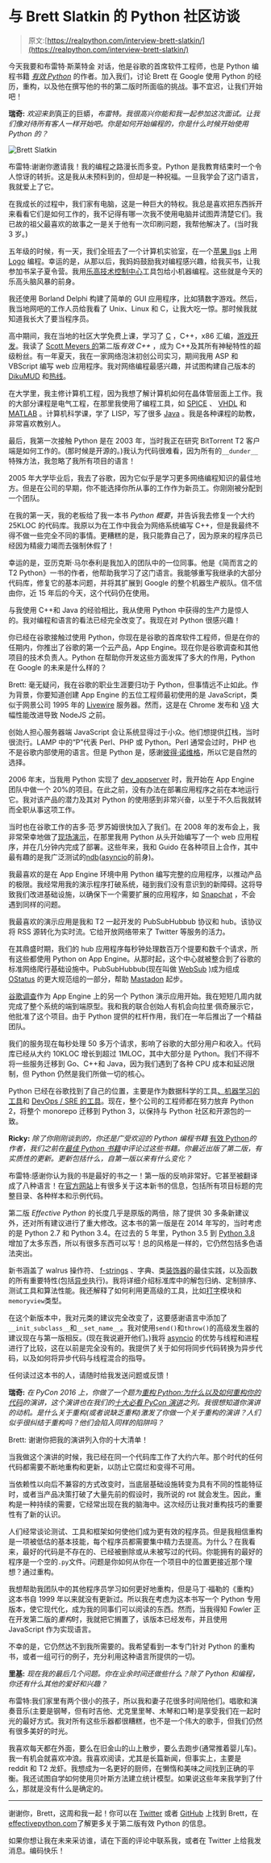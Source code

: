 # 与 Brett Slatkin 的 Python 社区访谈

> 原文:[https://realpython.com/interview-brett-slatkin/](https://realpython.com/interview-brett-slatkin/)

今天我要和布雷特·斯莱特金 对话，他是谷歌的首席软件工程师，也是 Python 编程书籍 [*有效 Python*](https://realpython.com/asins/0134853989/) 的作者。加入我们，讨论 Brett 在 Google 使用 Python 的经历，重构，以及他在撰写他的书的第二版时所面临的挑战。事不宜迟，让我们开始吧！

**瑞奇:** *欢迎来到*真正的巨蟒，*布雷特。我很高兴你能和我一起参加这次面试。让我们像对待所有客人一样开始吧。你是如何开始编程的，你是什么时候开始使用 Python 的？*

![Brett Slatkin](../Images/12c10c170987644e157135f7b176f43d.png)

布雷特:谢谢你邀请我！我的编程之路漫长而多变。Python 是我教育结束时一个令人惊讶的转折。这是我从未预料到的，但却是一种祝福。一旦我学会了这门语言，我就爱上了它。

在我成长的过程中，我们家有电脑，这是一种巨大的特权。我总是喜欢把东西拆开来看看它们是如何工作的，我不记得有哪一次我不使用电脑并试图弄清楚它们。我已故的祖父最喜欢的故事之一是关于他有一次印刷问题，我帮他解决了。(当时我 3 岁。)

五年级的时候，有一天，我们全班去了一个计算机实验室，在一个[苹果 IIgs](https://en.wikipedia.org/wiki/Apple_IIGS) 上用 [Logo](https://en.wikipedia.org/wiki/Logo_(programming_language)) 编程。幸运的是，从那以后，我妈妈鼓励我对编程感兴趣，给我买书，让我参加书呆子夏令营。我用[乐高技术控制中心](http://lukazi.blogspot.com/2014/07/lego-legos-first-programmable-product.html)工具包给小机器编程。这些就是今天的乐高头脑风暴的前身。

我还使用 Borland Delphi 构建了简单的 GUI 应用程序，比如猜数字游戏。然后，我当地网吧的工作人员给我看了 Unix、Linux 和 C，让我大吃一惊。那时候我就知道我长大了要当程序员。

高中期间，我在当地的社区大学免费上课，学习了 [C](https://realpython.com/build-python-c-extension-module/) ，C++，x86 汇编，[游戏开发](https://realpython.com/pygame-a-primer/)。我读了 [Scott Meyers 的](https://en.wikipedia.org/wiki/Scott_Meyers)第二版*有效 C++* ，成为 C++及其所有神秘特性的超级粉丝。有一年夏天，我在一家网络泡沫初创公司实习，期间我用 ASP 和 VBScript 编写 web 应用程序。我对网络编程最感兴趣，并试图构建自己版本的 [DikuMUD](https://en.wikipedia.org/wiki/DikuMUD) 和[热线](https://en.wikipedia.org/wiki/Hotline_Communications)。

在大学里，我主修计算机工程，因为我想了解计算机如何在晶体管层面上工作。我的大部分课程是电气工程，在那里我使用了编程工具，如 [SPICE](https://en.wikipedia.org/wiki/SPICE) 、 [VHDL](https://en.wikipedia.org/wiki/VHDL) 和 [MATLAB](https://realpython.com/matlab-vs-python/) 。计算机科学课，学了 LISP，写了很多 [Java](https://realpython.com/oop-in-python-vs-java/) 。我是各种课程的助教，非常喜欢教别人。

最后，我第一次接触 Python 是在 2003 年，当时我正在研究 BitTorrent T2 客户端是如何工作的。(那时候是开源的。)我认为代码很难看，因为所有的`__dunder__`特殊方法，我忽略了我所有项目的语言！

2005 年大学毕业后，我去了谷歌，因为它似乎是学习更多网络编程知识的最佳地方。但是在公司的早期，你不能选择你所从事的工作作为新员工。你刚刚被分配到一个团队。

在我的第一天，我的老板给了我一本书 *Python 概要*，并告诉我去修复一个大约 25KLOC 的代码库。我原以为在工作中我会为网络系统编写 C++，但是我最终不得不做一些完全不同的事情。更糟糕的是，我只能靠自己了，因为原来的程序员已经因为精疲力竭而去强制休假了！

幸运的是，亚历克斯·马尔泰利是我加入的团队中的一位同事。他是《简而言之的 T2 Python》一书的作者，他帮助我学习了这门语言。我能够重写我继承的大部分代码库，修复它的基本问题，并将其扩展到 Google 的整个机器生产舰队。信不信由你，近 15 年后的今天，这个代码仍在使用。

与我使用 C++和 Java 的经验相比，我从使用 Python 中获得的生产力是惊人的。我对编程和语言的看法已经完全改变了。我现在对 Python 很感兴趣！

你已经在谷歌接触过使用 Python，你现在是谷歌的首席软件工程师，但是在你的任期内，你推出了谷歌的第一个云产品，App Engine。现在你是谷歌调查和其他项目的技术负责人。Python 在帮助你开发这些方面发挥了多大的作用，Python 在 Google 的未来是什么样的？

Brett: 毫无疑问，我在谷歌的职业生涯要归功于 Python，但事情远不止如此。作为背景，你要知道创建 App Engine 的五位工程师最初使用的是 JavaScript，类似于网景公司 1995 年的 [Livewire](https://developer.mozilla.org/en-US/docs/Archive/Web/Server-Side_JavaScript) 服务器。然而，这是在 Chrome 发布和 [V8](https://en.wikipedia.org/wiki/V8_(JavaScript_engine)) 大幅性能改进导致 NodeJS 之前。

创始人担心服务器端 JavaScript 会让系统显得过于小众。他们想提供[灯](https://en.wikipedia.org/wiki/LAMP_(software_bundle))栈，当时很流行。LAMP 中的“P”代表 Perl、PHP 或 Python。Perl 通常会过时，PHP 也不是谷歌内部使用的语言。但是 Python 是，感谢[彼得·诺维格](https://norvig.com/)，所以它是自然的选择。

2006 年末，当我用 Python 实现了 [dev_appserver](https://cloud.google.com/appengine/docs/standard/python3/testing-and-deploying-your-app#local-dev-server) 时，我开始在 App Engine 团队中做一个 20%的项目。在此之前，没有办法在部署应用程序之前在本地运行它。我对该产品的潜力及其对 Python 的使用感到非常兴奋，以至于不久后我就转而全职从事这项工作。

当时也在谷歌工作的吉多·范·罗苏姆很快加入了我们。在 2008 年的发布会上，我非常荣幸地做了[现场演示](https://youtu.be/tcbpTQXNwac)，在那里我用 Python 从头开始编写了一个 web 应用程序，并在几分钟内完成了部署。这些年来，我和 Guido 在各种项目上合作，其中最有趣的是我广泛测试的[ndb](https://cloud.google.com/appengine/docs/standard/python/ndb/async)([asyncio](https://docs.python.org/3/library/asyncio.html)的前身)。

我最喜欢的是在 App Engine 环境中用 Python 编写完整的应用程序，以推动产品的极限。我经常用我的演示程序打破系统，碰到我们没有意识到的新障碍。这将导致我们改进基础设施，以确保下一个需要扩展的应用程序，如 [Snapchat](https://www.businessinsider.com/snapchat-is-built-on-googles-cloud-2014-1) ，不会遇到同样的问题。

我最喜欢的演示应用是我和 T2 一起开发的 PubSubHubbub 协议和 hub。该协议将 RSS 源转化为实时流。它给开放网络带来了 Twitter 等服务的活力。

在其鼎盛时期，我们的 hub 应用程序每秒钟处理数百万个提要和数千个请求，所有这些都使用 Python on App Engine。从那时起，这个中心就被整合到了谷歌的标准网络爬行基础设施中。PubSubHubbub(现在叫做 [WebSub](https://www.w3.org/TR/websub/) )成为组成 [OStatus](https://en.wikipedia.org/wiki/OStatus) 的更大规范组的一部分，帮助 [Mastadon](https://blog.joinmastodon.org/2017/09/mastodon-and-the-w3c/) 起步。

[谷歌调查](https://research.google/pubs/pub46243/)作为 App Engine 上的另一个 Python 演示应用开始。我在短短几周内就完成了整个系统的端到端原型。我和我的联合创始人有机会向拉里·佩奇展示它，他批准了这个项目。由于 Python 提供的杠杆作用，我们在一年后推出了一个精益团队。

我们的服务现在每秒处理 50 多万个请求，影响了谷歌的大部分用户和收入。代码库已经从大约 10KLOC 增长到超过 1MLOC，其中大部分是 Python。我们不得不将一些服务迁移到 Go、C++和 Java，因为我们遇到了各种 CPU 成本和延迟限制，但 Python 仍然是我们所做一切的核心。

Python 已经在谷歌找到了自己的位置，主要是作为数据科学的工具[、](https://colab.research.google.com/notebooks/welcome.ipynb)[机器学习的工具](https://developers.google.com/machine-learning/crash-course)和 [DevOps / SRE 的工具](https://landing.google.com/sre/sre-book/chapters/release-engineering/)。现在，整个公司的工程师都在努力放弃 Python 2，将整个 monorepo 迁移到 Python 3，以保持与 Python 社区和开源包的一致。

**Ricky:** *除了你刚刚谈到的，你还是广受欢迎的 Python 编程书籍* [有效 Python](https://realpython.com/asins/0134853989/)*的作者，我们之前在[最佳 Python 书籍](https://realpython.com/best-python-books/)中评论过这些书籍。你最近出版了第二版，有实质性的更新。更新包括什么，自第一版以来有什么变化？*

布雷特:感谢你认为我的书是最好的书之一！第一版的反响非常好。它甚至被翻译成了八种语言！在[官方网站](https://effectivepython.com)上有很多关于这本新书的信息，包括所有项目标题的完整目录、各种样本和示例代码。

第二版 *Effective Python* 的长度几乎是原版的两倍，除了提供 30 多条新建议外，还对所有建议进行了重大修改。这本书的第一版是在 2014 年写的，当时考虑的是 Python 2.7 和 Python 3.4。在过去的 5 年里，Python 3.5 到 [Python 3.8](https://realpython.com/courses/cool-new-features-python-38/) 增加了太多东西，所以有很多东西可以写！总的风格是一样的，它仍然包括多色语法突出。

新书涵盖了 walrus 操作符、 [f-strings](https://realpython.com/courses/python-3-f-strings-improved-string-formatting-syntax/) 、字典、类[装饰器](https://realpython.com/courses/python-decorators-101/)的最佳实践，以及函数的所有重要特性(包括[异步](https://realpython.com/python-async-features/)执行)。我将详细介绍标准库中的解包归纳、定制排序、测试工具和算法性能。我还解释了如何利用更高级的工具，比如[打字](https://realpython.com/python-type-checking/)模块和`memoryview`类型。

在这个新版本中，我对元类的建议完全改变了，这要感谢语言中添加了`__init_subclass__`和`__set_name__`。我对使用`send()`和`throw()`的高级发生器的建议现在与第一版相反。(现在我说避开他们。)我将 [asyncio](https://realpython.com/courses/python-3-concurrency-asyncio-module/) 的优势与线程和进程进行了比较，这在以前是完全没有的。我提供了关于如何将同步代码转换为异步代码，以及如何将异步代码与线程混合的指导。

任何读过这本书的人，请随时给我发送问题或反馈！

**瑞奇:** *在 PyCon 2016 上，你做了一个题为[重构 Python:为什么以及如何重构你的代码](https://youtu.be/D_6ybDcU5gc)的演讲，这个演讲也在我们的[十大必看 PyCon 演讲](https://realpython.com/must-watch-pycon-talks/)之列。我很想知道你演讲的动机。是什么关于重构(或者说缺乏重构)激发了你做一个关于重构的演讲？人们似乎很纠结于重构吗？他们会陷入同样的陷阱吗？*

Brett: 谢谢你把我的演讲列入你的十大清单！

当我做这个演讲的时候，我已经在同一个代码库工作了大约六年。那个时代的任何代码都需要不断地重构和更新，以防止它腐烂和变得不可用。

当依赖性以向后不兼容的方式改变时，当底层基础设施转变为具有不同的性能特征时，或者当产品决策打破了大量先前的假设时，我所说的 rot 就会发生。因此，重构是一种持续的需要，它经常出现在我的脑海中。这次经历让我对重构技巧的重要性有了新的认识。

人们经常谈论测试、工具和框架如何使他们成为更有效的程序员。但是我相信重构是一项被低估的基本技能，每个程序员都需要集中精力去提高。为什么？在我看来，最好的代码是不存在的、已经被删除或从未被写过的代码。你能拥有的最好的程序是一个空的`.py`文件。问题是你如何从你在一个项目中的位置更接近那个理想？通过重构。

我想帮助我团队中的其他程序员学习如何更好地重构，但是马丁·福勒的《重构》这本书自 1999 年以来就没有更新过。所以我在考虑为这本书写一个 Python 专用版本，使它现代化，成为我的同事们可以阅读的东西。然而，当我得知 Fowler 正在开发第二版的*重构*时，我就把它搁置了，该版本已经发布，并且使用 JavaScript 作为实现语言。

不幸的是，它仍然达不到我所需要的。我希望看到一本专门针对 Python 的重构书，或者一组可行的例子，充分利用这种语言所提供的一切。

**里基:** *现在我的最后几个问题。你在业余时间还做些什么？除了 Python 和编程，你还有什么其他的爱好和兴趣？*

布雷特:我们家里有两个很小的孩子，所以我和妻子花很多时间陪他们。唱歌和演奏音乐(主要是钢琴，但有时吉他、尤克里里琴、木琴和口琴)是享受我们在一起时光的最好方式。我对所有这些乐器都很糟糕，也不是一个伟大的歌手，但我们仍然有很多美好的时光。

我喜欢每天都在外面，要么在旧金山的山上散步，要么去跑步(通常推着婴儿车)。我一有机会就喜欢冲浪。我喜欢阅读，尤其是长篇新闻，但事实上，主要是 reddit 和 T2 龙虾。我想成为一名更好的厨师，在懒惰和美味之间找到正确的平衡。我还试图自学如何使用贝叶斯方法建立统计模型。如果说这些年来我学到了什么，那就是没有什么是确定的。

* * *

谢谢你，Brett，这周和我一起！你可以在 [Twitter](https://twitter.com/haxor) 或者 [GitHub](https://github.com/bslatkin) 上找到 Brett，在[effectivepython.com](https://effectivepython.com)了解更多关于第二版有效 Python 的信息。

如果你想让我在未来采访谁，请在下面的评论中联系我，或者在 Twitter 上给我发消息。编码快乐！